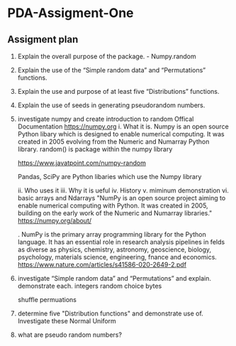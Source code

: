 # PDA-Assigment-One

## Assigment plan
1. Explain the overall purpose of the package. - Numpy.random
2. Explain the use of the “Simple random data” and “Permutations” functions.
3. Explain the use and purpose of at least five “Distributions” functions.
4. Explain the use of seeds in generating pseudorandom numbers.

1. investigate numpy and create introduction to random
Offical Documentation https://numpy.org
    i. What it is.
    Numpy is an open source Python libary which is designed to enable numerical computing. 
    It was created in 2005 evolving from the Numeric and Numarray Python library. 
    random() is package within the numpy library 
    
    https://www.javatpoint.com/numpy-random
    
    
    Pandas, SciPy are Python libaries which use the Numpy library
    
    ii. Who uses it
    iii. Why it is ueful
    iv. History
    v. miminum demonstration
    vi. basic arrays and Ndarrays
    "NumPy is an open source project aiming to enable numerical computing with Python. It was created in 2005, building on the early work of the Numeric and Numarray libraries." https://numpy.org/about/
    
    . NumPy is the primary array programming library for the
Python language. It has an essential role in research analysis pipelines in felds as
diverse as physics, chemistry, astronomy, geoscience, biology, psychology, materials
science, engineering, fnance and economics. https://www.nature.com/articles/s41586-020-2649-2.pdf
    
 2. investigate “Simple random data” and “Permutations” and explain.
     demonstrate each.
     integers
     random
     choice
     bytes
     
     shuffle
     permuations
     
    
  
 3. determine five "Distribution functions" and demonstrate use of.
     Investigate these
     Normal
     Uniform
 
 4. what are pseudo random numbers?
     